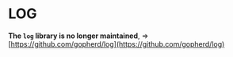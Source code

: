LOG
===

**The `log` library is no longer maintained**, => [https://github.com/gopherd/log](https://github.com/gopherd/log)

